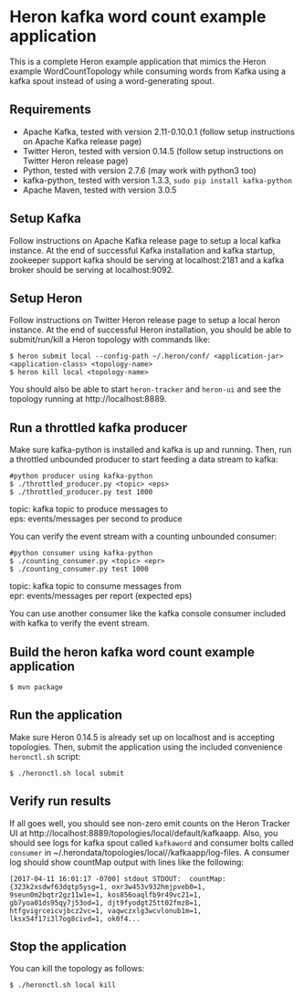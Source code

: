 # Heron kafka word count example application

This is a complete Heron example application that mimics the Heron example
WordCountTopology while consuming words from Kafka using a kafka spout instead
of using a word-generating spout.

## Requirements

* Apache Kafka, tested with version 2.11-0.10.0.1 (follow setup instructions on Apache Kafka release page)
* Twitter Heron, tested with version 0.14.5 (follow setup instructions on Twitter Heron release page)
* Python, tested with version 2.7.6 (may work with python3 too)
* kafka-python, tested with version 1.3.3, `sudo pip install kafka-python`
* Apache Maven, tested with version 3.0.5

## Setup Kafka

Follow instructions on Apache Kafka release page to setup a local kafka
instance. At the end of successful Kafka installation and kafka startup,
zookeeper support kafka should be serving at localhost:2181 and a kafka broker
should be serving at localhost:9092.

## Setup Heron

Follow instructions on Twitter Heron release page to setup a local heron
instance. At the end of successful Heron installation, you should be able to
submit/run/kill a Heron topology with commands like:

```
$ heron submit local --config-path ~/.heron/conf/ <application-jar> <application-class> <topology-name>
$ heron kill local <topology-name>
```

You should also be able to start `heron-tracker` and `heron-ui` and see the
topology running at http://localhost:8889.


## Run a throttled kafka producer

Make sure kafka-python is installed and kafka is up and running. Then, run a
throttled unbounded producer to start feeding a data stream to kafka:

```
#python producer using kafka-python
$ ./throttled_producer.py <topic> <eps>
$ ./throttled_producer.py test 1000
```

topic: kafka topic to produce messages to  
eps: events/messages per second to produce


You can verify the event stream with a counting unbounded consumer:

```
#python consumer using kafka-python
$ ./counting_consumer.py <topic> <epr>
$ ./counting_consumer.py test 1000
```

topic: kafka topic to consume messages from  
epr: events/messages per report (expected eps)

You can use another consumer like the kafka console consumer included with
kafka to verify the event stream.


## Build the heron kafka word count example application

```
$ mvn package
```


## Run the application

Make sure Heron 0.14.5 is already set up on localhost and is accepting topologies. Then, submit the application using 
the included convenience `heronctl.sh` script:

```
$ ./heronctl.sh local submit
```

## Verify run results

If all goes well, you should see non-zero emit counts on the Heron Tracker UI
at http://localhost:8889/topologies/local/default/kafkaapp. Also, you should
see logs for kafka spout called `kafkaword` and consumer bolts called
`consumer` in ~/.herondata/topologies/local/<username>/kafkaapp/log-files. A
consumer log should show countMap output with lines like the following:

```
[2017-04-11 16:01:17 -0700] stdout STDOUT:  countMap: {323k2xsdwf63dqtp5ysg=1, oxr3w453v932hmjpveb0=1, 9seun0m2bqtr2gz11w1e=1, kos856oaqlfb9r49vc21=1, gb7yoa01ds95qy7j53od=1, djt9fyodgt25tt02fmz8=1, htfgvigrceicvjbcz2vc=1, vaqwczxlg3wcvlonub1m=1, lksx54f17i3l7og8civd=1, ok0f4...
```

## Stop the application 

You can kill the topology as follows:


```
$ ./heronctl.sh local kill
```
